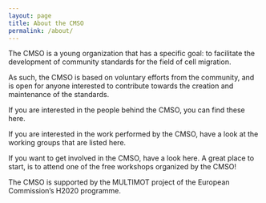 ```yaml
---
layout: page
title: About the CMSO
permalink: /about/
---
```


The CMSO is a young organization that has a specific goal: to facilitate the development of community standards for the field of cell migration.

As such, the CMSO is based on voluntary efforts from the community, and is 
open for anyone interested to contribute towards the creation and maintenance 
of the standards.

If you are interested in the people behind the CMSO, you can find these here.

If you are interested in the work performed by the CMSO, have a look at the 
working groups that are listed here.

If you want to get involved in the CMSO, have a look here. A great place to 
start, is to attend one of the free workshops organized by the CMSO!

The CMSO is supported by the MULTIMOT project of the European Commission’s H2020 programme.

